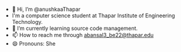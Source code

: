 - 👋 Hi, I’m @anushkaaThapar
- I'm a computer science student at Thapar Institute of Engineering Technology. 
- 🌱 I’m currently learning source code management.
- 📫 How to reach me through abansal3_be22@thapar.edu 
- 😄 Pronouns: She 


<!---
anushkaaThapar/anushkaaThapar is a ✨ special ✨ repository because its `README.md` (this file) appears on your GitHub profile.
You can click the Preview link to take a look at your changes.
--->
